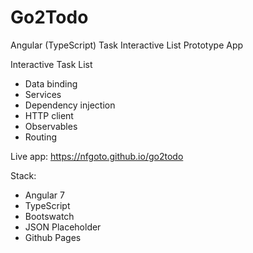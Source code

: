# Go2Todo

Angular (TypeScript) Task Interactive List Prototype App

Interactive Task List

- Data binding
- Services
- Dependency injection
- HTTP client
- Observables
- Routing

Live app: https://nfgoto.github.io/go2todo 

Stack:
- Angular 7
- TypeScript
- Bootswatch
- JSON Placeholder
- Github Pages
